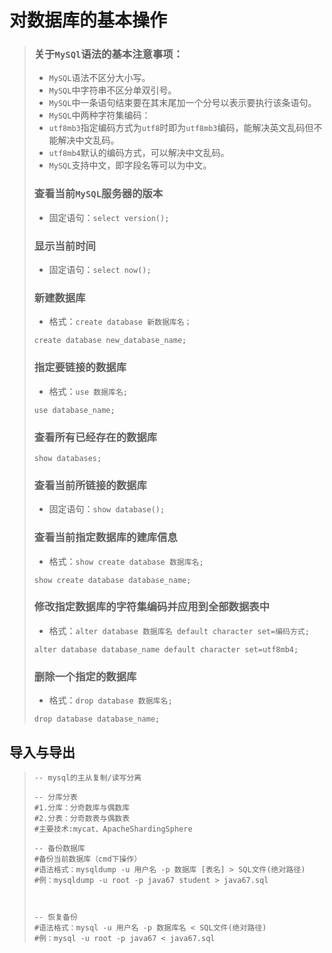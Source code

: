 # 对数据库的基本操作

>### 关于`MySQl`语法的基本注意事项：
>
>* `MySQL`语法不区分大小写。
>* `MySQL`中字符串不区分单双引号。
>* `MySQL`中一条语句结束要在其末尾加一个分号以表示要执行该条语句。
>* `MySQL`中两种字符集编码：
>  * `utf8mb3`指定编码方式为`utf8`时即为`utf8mb3`编码，能解决英文乱码但不能解决中文乱码。
>  * `utf8mb4`默认的编码方式，可以解决中文乱码。
>* `MySQL`支持中文，即字段名等可以为中文。
>
>### 查看当前`MySQL`服务器的版本
>
>* 固定语句：`select version();`
>
>### 显示当前时间
>
>* 固定语句：`select now();`
>
>### 新建数据库
>
>* 格式：`create database 新数据库名；`
>
>```mysql
>create database new_database_name;
>```
>
>### 指定要链接的数据库
>
>* 格式：`use 数据库名;`
>
>```mysql
>use database_name;
>```
>
>### 查看所有已经存在的数据库
>
>```mysql
>show databases;
>```
>
>### 查看当前所链接的数据库
>
>* 固定语句：`show database();`
>
>### 查看当前指定数据库的建库信息
>
>* 格式：`show create database 数据库名;`
>
>```mysql
>show create database database_name;
>```
>
>### 修改指定数据库的字符集编码并应用到全部数据表中
>
>* 格式：`alter database 数据库名 default character set=编码方式;`
>
>```mysql
>alter database database_name default character set=utf8mb4;
>```
>
>### 删除一个指定的数据库
>
>* 格式：`drop database 数据库名;`
>
>```mysql
>drop database database_name;
>```
>

## 导入与导出

>```mysql
>-- mysql的主从复制/读写分离
>
>-- 分库分表
>#1.分库：分奇数库与偶数库
>#2.分表：分奇数表与偶数表
>#主要技术:mycat、ApacheShardingSphere
>
>-- 备份数据库
>#备份当前数据库（cmd下操作）
>#语法格式：mysqldump -u 用户名 -p 数据库 [表名] > SQL文件(绝对路径)
>#例：mysqldump -u root -p java67 student > java67.sql
>
>
>
>-- 恢复备份
>#语法格式：mysql -u 用户名 -p 数据库名 < SQL文件(绝对路径)
>#例：mysql -u root -p java67 < java67.sql
>```
>
>
>
>